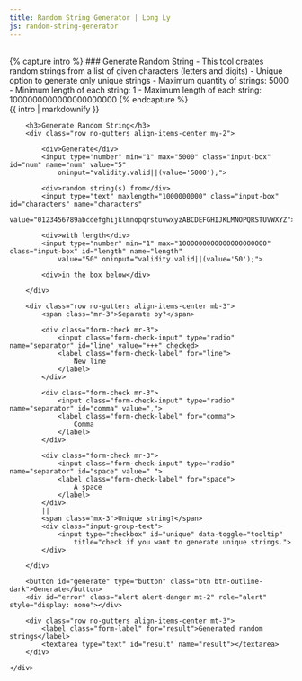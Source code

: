 ```yaml
---
title: Random String Generator | Long Ly
js: random-string-generator
---
```


<br>
{% capture intro %}
### Generate Random String
- This tool creates random strings from a list of given characters (letters and digits)
- Unique option to generate only unique strings
- Maximum quantity of strings: 5000
- Minimum length of each string: 1
- Maximum length of each string: 1000000000000000000000
{% endcapture %}

<div class="tool-wrapper tool-intro">
    {{ intro | markdownify }}
</div>

<div class="h-50 d-flex align-items-center justify-content-center">
    <div class="tool-wrapper tool-box">

        <h3>Generate Random String</h3>
        <div class="row no-gutters align-items-center my-2">

            <div>Generate</div>
            <input type="number" min="1" max="5000" class="input-box" id="num" name="num" value="5"
                oninput="validity.valid||(value='5000');">

            <div>random string(s) from</div>
            <input type="text" maxlength="1000000000" class="input-box" id="characters" name="characters"
                value="0123456789abcdefghijklmnopqrstuvwxyzABCDEFGHIJKLMNOPQRSTUVWXYZ">

            <div>with length</div>
            <input type="number" min="1" max="1000000000000000000000" class="input-box" id="length" name="length"
                value="50" oninput="validity.valid||(value='50');">

            <div>in the box below</div>

        </div>

        <div class="row no-gutters align-items-center mb-3">
            <span class="mr-3">Separate by?</span>

            <div class="form-check mr-3">
                <input class="form-check-input" type="radio" name="separator" id="line" value="+++" checked>
                <label class="form-check-label" for="line">
                    New line
                </label>
            </div>

            <div class="form-check mr-3">
                <input class="form-check-input" type="radio" name="separator" id="comma" value=",">
                <label class="form-check-label" for="comma">
                    Comma
                </label>
            </div>

            <div class="form-check mr-3">
                <input class="form-check-input" type="radio" name="separator" id="space" value=" ">
                <label class="form-check-label" for="space">
                    A space
                </label>
            </div>
            ||
            <span class="mx-3">Unique string?</span>
            <div class="input-group-text">
                <input type="checkbox" id="unique" data-toggle="tooltip"
                    title="check if you want to generate unique strings.">
            </div>

        </div>

        <button id="generate" type="button" class="btn btn-outline-dark">Generate</button>
        <div id="error" class="alert alert-danger mt-2" role="alert" style="display: none"></div>

        <div class="row no-gutters align-items-center mt-3">
            <label class="form-label" for="result">Generated random strings</label>
            <textarea type="text" id="result" name="result"></textarea>
        </div>

    </div>
</div>
<br>